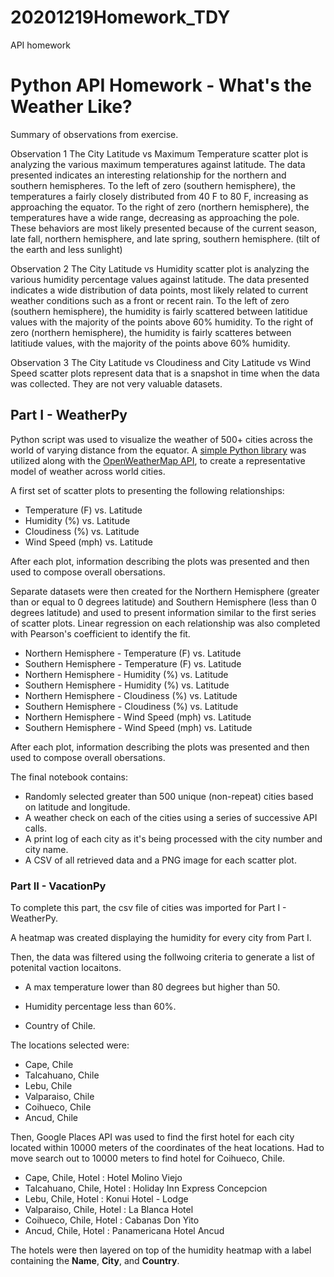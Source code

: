# 20201219Homework_TDY
API homework
# Python API Homework - What's the Weather Like?

Summary of observations from exercise.

Observation 1
The City Latitude vs Maximum Temperature scatter plot is analyzing the various maximum temperatures against latitude.
The data presented indicates an interesting relationship for the northern and southern hemispheres.
To the left of zero (southern hemisphere), the temperatures a fairly closely distributed from 40 F to 80 F,
increasing as approaching the equator.
To the right of zero (northern hemisphere), the temperatures have a wide range, decreasing as approaching the pole.
These behaviors are most likely presented because of the current season,
late fall, northern hemisphere, and late spring, southern hemisphere. (tilt of the earth and less sunlight)

Observation 2
The City Latitude vs Humidity scatter plot is analyzing the various humidity percentage values against latitude.
The data presented indicates a wide distribution of data points, most likely related to current weather conditions
such as a front or recent rain.
To the left of zero (southern hemisphere), the humidity is fairly scattered between latitidue values
with the majority of the points above 60% humidity.
To the right of zero (northern hemisphere), the humidity is fairly scatteres between latitiude values,
with the majority of the points above 60% humidity.  

Observation 3
The City Latitude vs Cloudiness and City Latitude vs Wind Speed scatter plots
represent data that is a snapshot in time when the data was collected. 
They are not very valuable datasets.

## Part I - WeatherPy

Python script was used to visualize the weather of 500+ cities across the world of varying distance from the equator. A  [simple Python library](https://pypi.python.org/pypi/citipy) was utilized along with the [OpenWeatherMap API](https://openweathermap.org/api), to create a representative model of weather across world cities.

A first set of scatter plots to presenting the following relationships:

* Temperature (F) vs. Latitude
* Humidity (%) vs. Latitude
* Cloudiness (%) vs. Latitude
* Wind Speed (mph) vs. Latitude

After each plot, information describing the plots was presented and then used to compose overall obersations.

Separate datasets were then created for the Northern Hemisphere (greater than or equal to 0 degrees latitude) and Southern Hemisphere (less than 0 degrees latitude) and used to present information similar to the first series of scatter plots.  Linear regression on each relationship was also completed with Pearson's coefficient to identify the fit. 

* Northern Hemisphere - Temperature (F) vs. Latitude
* Southern Hemisphere - Temperature (F) vs. Latitude
* Northern Hemisphere - Humidity (%) vs. Latitude
* Southern Hemisphere - Humidity (%) vs. Latitude
* Northern Hemisphere - Cloudiness (%) vs. Latitude
* Southern Hemisphere - Cloudiness (%) vs. Latitude
* Northern Hemisphere - Wind Speed (mph) vs. Latitude
* Southern Hemisphere - Wind Speed (mph) vs. Latitude

After each plot, information describing the plots was presented and then used to compose overall obersations.

The final notebook contains:

* Randomly selected greater than 500 unique (non-repeat) cities based on latitude and longitude.
* A weather check on each of the cities using a series of successive API calls.
* A print log of each city as it's being processed with the city number and city name.
* A CSV of all retrieved data and a PNG image for each scatter plot.

### Part II - VacationPy

To complete this part, the csv file of cities was imported for Part I - WeatherPy.

A heatmap was created displaying the humidity for every city from Part I.

Then, the data was filtered using the follwoing criteria to generate a list of potenital vaction locaitons.

  * A max temperature lower than 80 degrees but higher than 50.

  * Humidity percentage less than 60%.

  * Country of Chile.
  
  The locations selected were:
  
  * Cape, Chile
  * Talcahuano, Chile
  * Lebu, Chile
  * Valparaiso, Chile
  * Coihueco, Chile
  * Ancud, Chile
  
 Then, Google Places API was used to find the first hotel for each city located within 10000 meters of the coordinates of the heat locations.
 Had to move search out to 10000 meters to find hotel for Coihueco, Chile.
 
  * Cape, Chile, Hotel : Hotel Molino Viejo
  * Talcahuano, Chile, Hotel : Holiday Inn Express Concepcion
  * Lebu, Chile, Hotel : Konui Hotel - Lodge
  * Valparaiso, Chile, Hotel : La Blanca Hotel
  * Coihueco, Chile, Hotel : Cabanas Don Yito
  * Ancud, Chile, Hotel : Panamericana Hotel Ancud

The hotels were then layered on top of the humidity heatmap with a label containing the **Name**, **City**, and **Country**.



